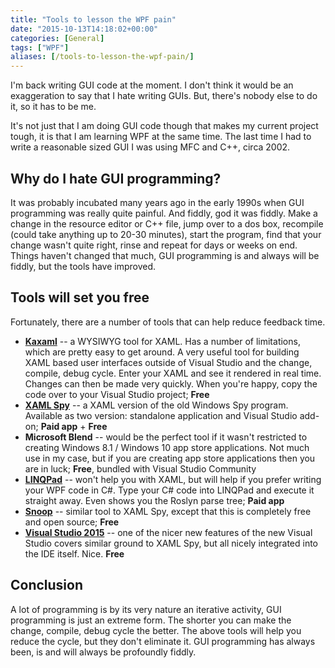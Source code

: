 ```yaml
---
title: "Tools to lesson the WPF pain"
date: "2015-10-13T14:18:02+00:00"
categories: [General]
tags: ["WPF"]
aliases: [/tools-to-lesson-the-wpf-pain/]
---
```


I'm back writing GUI code at the moment. I don't think it would be an exaggeration to say that I hate writing GUIs. But, there's nobody else to do it, so it has to be me.

It's not just that I am doing GUI code though that makes my current project tough, it is that I am learning WPF at the same time. The last time I had to write a reasonable sized GUI I was using MFC and C++, circa 2002.

## Why do I hate GUI programming?

It was probably incubated many years ago in the early 1990s when GUI programming was really quite painful. And fiddly, god it was fiddly. Make a change in the resource editor or C++ file, jump over to a dos box, recompile (could take anything up to 20-30 minutes), start the program, find that your change wasn't quite right, rinse and repeat for days or weeks on end. Things haven't changed that much, GUI programming is and always will be fiddly, but the tools have improved.

## Tools will set you free

Fortunately, there are a number of tools that can help reduce feedback time.

- <strong>[Kaxaml](http://www.kaxaml.com/)</strong> -- a WYSIWYG tool for XAML. Has a number of limitations, which are pretty easy to get around. A very useful tool for building XAML based user interfaces outside of Visual Studio and the change, compile, debug cycle. Enter your XAML and see it rendered in real time. Changes can then be made very quickly. When you're happy, copy the code over to your Visual Studio project; <strong>Free</strong>
- <strong>[XAML Spy](http://xamlspy.com/)</strong> -- a XAML version of the old Windows Spy program. Available as two version: standalone application and Visual Studio add-on; <strong>Paid app</strong> + <strong>Free</strong>
- <strong>Microsoft Blend</strong> -- would be the perfect tool if it wasn't restricted to creating Windows 8.1 / Windows 10 app store applications. Not much use in my case, but if you are creating app store applications then you are in luck; <strong>Free</strong>, bundled with Visual Studio Community
- <strong>[LINQPad](https://www.linqpad.net/)</strong> -- won't help you with XAML, but will help if you prefer writing your WPF code in C#. Type your C# code into LINQPad and execute it straight away. Even shows you the Roslyn parse tree; <strong>Paid app</strong>
- <strong>[Snoop](https://snoopwpf.codeplex.com/)</strong> -- similar tool to XAML Spy, except that this is completely free and open source; <strong>Free</strong>
- <strong>[Visual Studio 2015](https://www.visualstudio.com/en-us/products/vs-2015-product-editions.aspx)</strong> -- one of the nicer new features of the new Visual Studio covers similar ground to XAML Spy, but all nicely integrated into the IDE itself. Nice. <strong>Free</strong>

## Conclusion

A lot of programming is by its very nature an iterative activity, GUI programming is just an extreme form. The shorter you can make the change, compile, debug cycle the better. The above tools will help you reduce the cycle, but they don't eliminate it. GUI programming has always been, is and will always be profoundly fiddly.
